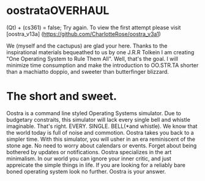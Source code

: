 # oostrataOVERHAUL
(Qt) + (cs361) = false; Try again. To view the first attempt please visit [oostra_v13a] (https://github.com/CharlotteRose/oostra_v3a1)

We (myself and the cactupus) are glad your here. Thanks to the inspirational materials bequeathed to us by one J.R.R Tolkein I am creating "One Operating System to Rule Them All". Well, that's the goal. I will minimize time consumption and make the introduction to OO.STR.TA shorter than a machiatto doppio, and sweeter than butterfinger blizzard.

<h1>The short and sweet.</h1> 
Oostra is a command line styled Operating Systems simulator. Due to budgetary constraits, this simulator will lack every single bell and whistle imaginable. That's right. EVERY. SINGLE. BELL(*and whistle). We know that the world today is full of noise and commotion. Oostra takes you back to a simpler time. With this simulator, you will usher in an era reminiscent of the stone age. No need to worry about calendars or events. Forget about being bothered by updates or notifications. Oostra specializes in the art minimalism. In our world you can ignore your inner critic, and just appreicate the simple things in life. If you are looking for a reliably bare boned operating system look no further. Oostra is your answer. 
